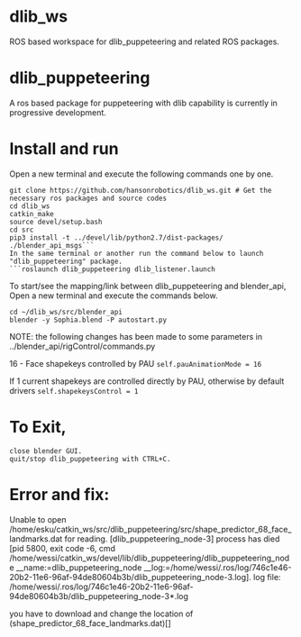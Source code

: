 # dlib_ws
ROS based workspace for dlib_puppeteering and related ROS packages.
# dlib_puppeteering
A ros based package for puppeteering with dlib capability is currently in progressive development.
# Install and run
Open a new terminal and execute the following commands one by one.
```
git clone https://github.com/hansonrobotics/dlib_ws.git # Get the necessary ros packages and source codes
cd dlib_ws
catkin_make
source devel/setup.bash
cd src
pip3 install -t ../devel/lib/python2.7/dist-packages/ ./blender_api_msgs```
In the same terminal or another run the command below to launch "dlib_puppeteering" package.
```roslaunch dlib_puppeteering dlib_listener.launch 
```
To start/see the mapping/link between dlib_puppeteering and blender_api, Open a new terminal and execute the commands below.
```
cd ~/dlib_ws/src/blender_api
blender -y Sophia.blend -P autostart.py
```
NOTE: the following changes has been made to some parameters in ../blender_api/rigControl/commands.py

16 - Face shapekeys controlled by PAU
`self.pauAnimationMode = 16`

If 1 current shapekeys are controlled directly by PAU, otherwise by default drivers
`self.shapekeysControl = 1`

# To Exit,
```
close blender GUI.
quit/stop dlib_puppeteering with CTRL+C.
```
# Error and fix:
Unable to open /home/esku/catkin_ws/src/dlib_puppeteering/src/shape_predictor_68_face_landmarks.dat for reading.
[dlib_puppeteering_node-3] process has died [pid 5800, exit code -6, cmd /home/wessi/catkin_ws/devel/lib/dlib_puppeteering/dlib_puppeteering_node __name:=dlib_puppeteering_node __log:=/home/wessi/.ros/log/746c1e46-20b2-11e6-96af-94de80604b3b/dlib_puppeteering_node-3.log].
log file: /home/wessi/.ros/log/746c1e46-20b2-11e6-96af-94de80604b3b/dlib_puppeteering_node-3*.log

you have to download and change the location of (shape_predictor_68_face_landmarks.dat)[]

